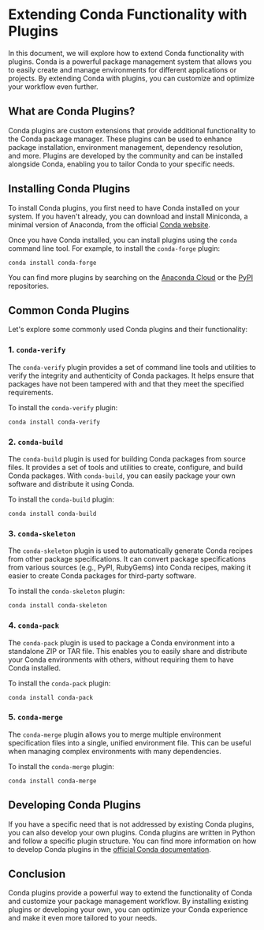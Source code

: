 # Extending Conda Functionality with Plugins

In this document, we will explore how to extend Conda functionality with plugins. Conda is a powerful package management system that allows you to easily create and manage environments for different applications or projects. By extending Conda with plugins, you can customize and optimize your workflow even further.

## What are Conda Plugins?

Conda plugins are custom extensions that provide additional functionality to the Conda package manager. These plugins can be used to enhance package installation, environment management, dependency resolution, and more. Plugins are developed by the community and can be installed alongside Conda, enabling you to tailor Conda to your specific needs.

## Installing Conda Plugins

To install Conda plugins, you first need to have Conda installed on your system. If you haven't already, you can download and install Miniconda, a minimal version of Anaconda, from the official [Conda website](https://docs.conda.io/en/latest/miniconda.html).

Once you have Conda installed, you can install plugins using the `conda` command line tool. For example, to install the `conda-forge` plugin:

```
conda install conda-forge
```

You can find more plugins by searching on the [Anaconda Cloud](https://anaconda.org/) or the [PyPI](https://pypi.org/) repositories.

## Common Conda Plugins

Let's explore some commonly used Conda plugins and their functionality:

### 1. `conda-verify`

The `conda-verify` plugin provides a set of command line tools and utilities to verify the integrity and authenticity of Conda packages. It helps ensure that packages have not been tampered with and that they meet the specified requirements.

To install the `conda-verify` plugin:

```
conda install conda-verify
```

### 2. `conda-build`

The `conda-build` plugin is used for building Conda packages from source files. It provides a set of tools and utilities to create, configure, and build Conda packages. With `conda-build`, you can easily package your own software and distribute it using Conda.

To install the `conda-build` plugin:

```
conda install conda-build
```

### 3. `conda-skeleton`

The `conda-skeleton` plugin is used to automatically generate Conda recipes from other package specifications. It can convert package specifications from various sources (e.g., PyPI, RubyGems) into Conda recipes, making it easier to create Conda packages for third-party software.

To install the `conda-skeleton` plugin:

```
conda install conda-skeleton
```

### 4. `conda-pack`

The `conda-pack` plugin is used to package a Conda environment into a standalone ZIP or TAR file. This enables you to easily share and distribute your Conda environments with others, without requiring them to have Conda installed.

To install the `conda-pack` plugin:

```
conda install conda-pack
```

### 5. `conda-merge`

The `conda-merge` plugin allows you to merge multiple environment specification files into a single, unified environment file. This can be useful when managing complex environments with many dependencies.

To install the `conda-merge` plugin:

```
conda install conda-merge
```

## Developing Conda Plugins

If you have a specific need that is not addressed by existing Conda plugins, you can also develop your own plugins. Conda plugins are written in Python and follow a specific plugin structure. You can find more information on how to develop Conda plugins in the [official Conda documentation](https://docs.conda.io/projects/conda/en/latest/plugins/index.html).

## Conclusion

Conda plugins provide a powerful way to extend the functionality of Conda and customize your package management workflow. By installing existing plugins or developing your own, you can optimize your Conda experience and make it even more tailored to your needs.